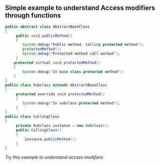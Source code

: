 ## Simple example to understand Access modifiers through functions
```Java
public abstract class AbstractBaseClass 
{
     public void publicMethod() 
     {
        System.debug('Public method, calling protected method');
        protectedMethod();
        System.debug('Protected method call worked');
     }
    protected virtual void protectedMethod() 
    {
        System.debug('In base class protected method');
    }
}
public class Subclass extends AbstractBaseClass 
{
     protected override void protectedMethod() 
     {
        System.debug('In subclass protected method');
     }
}
public class CallingClass 
{
     private Subclass instance = new Subclass();
     public CallingClass() 
     {
         instance.publicMethod();
     }
}
```
*Try this example to understand access modifiers*
